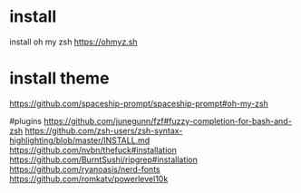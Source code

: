 # install
install oh my zsh https://ohmyz.sh


# install theme
https://github.com/spaceship-prompt/spaceship-prompt#oh-my-zsh

#plugins
https://github.com/junegunn/fzf#fuzzy-completion-for-bash-and-zsh
https://github.com/zsh-users/zsh-syntax-highlighting/blob/master/INSTALL.md
https://github.com/nvbn/thefuck#installation
https://github.com/BurntSushi/ripgrep#installation
https://github.com/ryanoasis/nerd-fonts
https://github.com/romkatv/powerlevel10k
